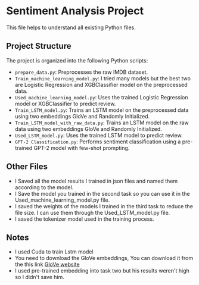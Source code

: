# Sentiment Analysis Project

This file helps to understand all existing Python files.

## Project Structure

The project is organized into the following Python scripts:

-   `prepare_data.py`: Preprocesses the raw IMDB dataset.
-   `Train_machine_learning_model.py`: I tried many models but the best two are Logistic Regression and XGBClassifier model on the preprocessed data.
-   `Used_machine_learning_model.py`: Uses the trained Logistic Regression model or XGBClassifier to predict review.
-   `Train_LSTM_model.py`: Trains an LSTM model on the preprocessed data using two embeddings GloVe and Randomly Initialized.
-   `Train_LSTM_model_with_raw_data.py`: Trains an LSTM model on the raw data using two embeddings GloVe and Randomly Initialized.
-   `Used_LSTM_model.py`: Uses the trained LSTM model to predict review.
-   `GPT-2 Classification.py`:  Performs sentiment classification using a pre-trained GPT-2 model with few-shot prompting.

## Other Files
- I Saved all the model results I trained in json files and named them according to the model.
- I Save the model you trained in the second task so you can use it in the Used_machine_learning_model.py file.
- I saved the weights of the models I trained in the third task to reduce the file size. I can use them through the Used_LSTM_model.py file.
- I saved the tokenizer model used in the training process.

## Notes
- I used Cuda to train Lstm model 
- You need to download the GloVe embeddings, You can download it from the this link [GloVe website](https://nlp.stanford.edu/data/glove.6B.zip)
- I used pre-trained embedding into task two but his results weren't high so I didn't save him.

